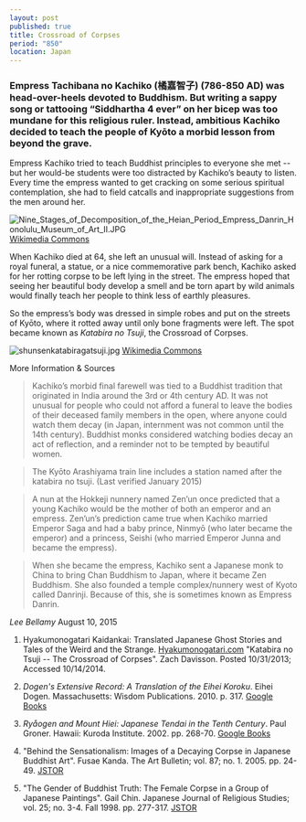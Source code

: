 ```yaml
---
layout: post
published: true
title: Crossroad of Corpses
period: "850"
location: Japan
---
```





### Empress Tachibana no Kachiko (橘嘉智子) (786-850 AD) was head-over-heels devoted to Buddhism. But writing a sappy song or tattooing “Siddhartha 4 ever” on her bicep was too mundane for this religious ruler. Instead, ambitious Kachiko decided to teach the people of Kyōto a morbid lesson from beyond the grave.

Empress Kachiko tried to teach Buddhist principles to everyone she met -- but her would-be students were too distracted by Kachiko’s beauty to listen. Every time the empress wanted to get cracking on some serious spiritual contemplation, she had to field catcalls and inappropriate suggestions from the men around her.

![Nine_Stages_of_Decomposition_of_the_Heian_Period_Empress_Danrin_Honolulu_Museum_of_Art_II.JPG](_posts/Nine_Stages_of_Decomposition_of_the_Heian_Period_Empress_Danrin_Honolulu_Museum_of_Art_II.JPG "An anonymous 18th century artist's representation of Kachiko, titled Nine Stages of Decomposition of the Heian Period Empress Danrin. 18th century Japan. Honolulu Museum of Art, Richard Lane Collection.") [Wikimedia Commons](http://commons.wikimedia.org/wiki/File:Nine_Stages_of_Decomposition_of_the_Heian_Period_Empress_Danrin,_Honolulu_Museum_of_Art_II.JPG)

When Kachiko died at 64, she left an unusual will. Instead of asking for a royal funeral, a statue, or a nice commemorative park bench, Kachiko asked for her rotting corpse to be left lying in the street. The empress hoped that seeing her beautiful body develop a smell and be torn apart by wild animals would finally teach her people to think less of earthly pleasures.

So the empress’s body was dressed in simple robes and put on the streets of Kyōto, where it rotted away until only bone fragments were left. The spot became known as _Katabira no Tsuji_, the Crossroad of Corpses.

![shunsenkatabiragatsuji.jpg](//_posts/shunsenkatabiragatsuji.jpg "Illustration of Kachiko from the Picture Book of a Hundred Tales - Ehon hyaku monogatari - vol. 1, Takehara Shunsensai 竹原春泉斎 and Tōkaen Michimaro 桃花園三千麿. c. 1841 AD.") [Wikimedia Commons](https://commons.wikimedia.org/wiki/File:ShunsenKatabiragatsuji.jpg)



More Information & Sources

> Kachiko’s morbid final farewell was tied to a Buddhist tradition that originated in India around the 3rd or 4th century AD. It was not unusual for people who could not afford a funeral to leave the bodies of their deceased family members in the open, where anyone could watch them decay (in Japan, internment was not common until the 14th century). Buddhist monks considered watching bodies decay an act of reflection, and a reminder not to be tempted by beautiful women.

> The Kyōto Arashiyama train line includes a station named after the katabira no tsuji. (Last verified January 2015)

> A nun at the Hokkeji nunnery named Zen’un once predicted that a young Kachiko would be the mother of both an emperor and an empress. Zen’un’s prediction came true when Kachiko married Emperor Saga and had a baby prince, Ninmyō (who later became the emperor) and a princess, Seishi (who married Emperor Junna and became the empress).

> When she became the empress, Kachiko sent a Japanese monk to China to bring Chan Buddhism to Japan, where it became Zen Buddhism. She also founded a temple complex/nunnery west of Kyoto called Danrinji. Because of this, she is sometimes known as Empress Danrin.

_Lee Bellamy_
August 10, 2015

1. Hyakumonogatari Kaidankai: Translated Japanese Ghost Stories and Tales of the Weird and the Strange. [Hyakumonogatari.com](http://hyakumonogatari.com/2013/10/31/katabira-no-tsuji-the-crossroad-of-corpses/) "Katabira no Tsuji -- The Crossroad of Corpses". Zach Davisson. Posted 10/31/2013; Accessed 10/14/2014.

2. _Dogen's Extensive Record: A Translation of the Eihei Koroku_. Eihei Dogen. Massachusetts: Wisdom Publications. 2010. p. 317. [Google Books](https://books.google.com/books?id=9nqqLwjgzQoC&pg=PA317&lpg=PA317&dq=empress+tachibana&source=bl&ots=Y7vuDkuJNG&sig=20Lmary09OLh0sO2XRWg0Bw9v0A&hl=en&sa=X&ei=JmM9VLHJDIf4yATtw4GoDQ&ved=0CEsQ6AEwBw#v=onepage&q=empress%20tachibana&f=false)

3. _Ryåogen and Mount Hiei: Japanese Tendai in the Tenth Century_. Paul Groner. Hawaii: Kuroda Institute. 2002. pp. 268-70. [Google Books](https://books.google.com/books?id=B1eVBPvvFMgC&pg=PA268&dq=tachibana+kachiko&hl=en&sa=X&ei=pv4-VMXdHsX2yQSUuoJI&ved=0CB8Q6AEwAA#v=onepage&q=tachibana%20kachiko&f=false)

4. "Behind the Sensationalism: Images of a Decaying Corpse in Japanese Buddhist Art". Fusae Kanda. The Art Bulletin; vol. 87; no. 1. 2005. pp. 24-49. [JSTOR](http://www.jstor.org/discover/10.2307/25067154?searchUri=%2Faction%2FdoBasicSearch%3FQuery%3D%2528Behind%2Bthe%2BSensationalism%253A%2BImages%2Bof%2Ba%2BDecaying%2BCorpse%2Bin%2BJapanese%2BBuddhist%2BArt%252C%26amp%3Bprq%3D%2528Behind%2Bthe%2BSensationalism%253A%2BImages%2Bof%2Ba%2BDecaying%2BCorpse%2Bin%2BJapanese%2BBuddhist%2BArt%252C%2Bby%2BFusae%2BKanda.%2BThe%2BArt%2BBulletin%252C%2Bvol.%2B87%252C%2Bno.%2B1%252C%2B2005.%2Bpp.%2B24-49.%2529%2BAND%2Biid%253A%252810.2307%252Fi30234026%2529%26amp%3Bgroup%3Dnone%26amp%3Bso%3Drel%26amp%3Bhp%3D25%26amp%3Bfc%3Doff%26amp%3Bwc%3Don&resultItemClick=true&Search=yes&searchText=%2528Behind&searchText=the&searchText=Sensationalism%253A&searchText=Images&searchText=of&searchText=a&searchText=Decaying&searchText=Corpse&searchText=in&searchText=Japanese&searchText=Buddhist&searchText=Art%252C%2529&uid=3739928&uid=2129&uid=2134&uid=2&uid=70&uid=4&uid=3739256&sid=21106566079563)

5. "The Gender of Buddhist Truth: The Female Corpse in a Group of Japanese Paintings". Gail Chin. Japanese Journal of Religious Studies; vol. 25; no. 3-4. Fall 1998. pp. 277-317. [JSTOR](http://www.jstor.org/discover/10.2307/30234031?uid=3739928&uid=2129&uid=2&uid=70&uid=4&uid=3739256&sid=21106566079563)

